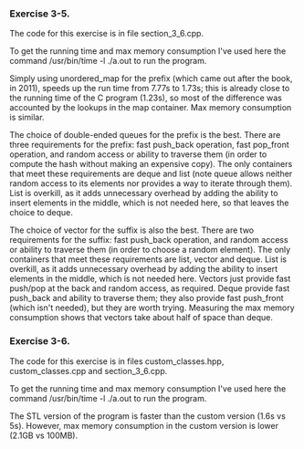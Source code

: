 ### Exercise 3-5.

The code for this exercise is in file section_3_6.cpp.

To get the running time and max memory consumption I've used here the command /usr/bin/time -l ./a.out to run the program. 

Simply using unordered_map for the prefix (which came out after the book, in 2011), speeds up the run time from 7.77s to 1.73s; this is already close to the running time of the C program (1.23s), so most of the difference was accounted by the lookups in the map container. Max memory consumption is similar.

The choice of double-ended queues for the prefix is the best. There are three requirements for the prefix: fast push_back operation, fast pop_front operation, and random access or ability to traverse them (in order to compute the hash without making an expensive copy). The only containers that meet these requirements are deque and list (note queue allows neither random access to its elements nor provides a way to iterate through them). List is overkill, as it adds unnecessary overhead by adding the ability to insert elements in the middle, which is not needed here, so that leaves the choice to deque.


The choice of vector for the suffix is also the best. There are two requirements for the suffix: fast push_back operation, and random access or ability to traverse them (in order to choose a random element). The only containers that meet these requirements are list, vector and deque. List is overkill, as it adds unnecessary overhead by adding the ability to insert elements in the middle, which is not needed here. Vectors just provide fast push/pop at the back and random access, as required. Deque provide fast push_back and ability to traverse them; they also provide fast push_front (which isn't needed), but they are worth trying. Measuring the max memory consumption shows that vectors take about half of space than deque.



### Exercise 3-6.

The code for this exercise is in files custom_classes.hpp, custom_classes.cpp and section_3_6.cpp.

To get the running time and max memory consumption I've used here the command /usr/bin/time -l ./a.out to run the program. 

The STL version of the program is faster than the custom version (1.6s vs 5s). However, max memory consumption in the custom version is lower (2.1GB vs 100MB).

